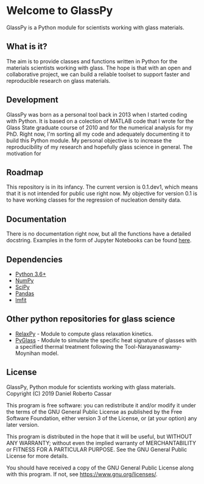 # Welcome to GlassPy
GlassPy is a Python module for scientists working with glass materials.

## What is it?
The aim is to provide classes and functions written in Python for the materials scientists working with glass. The hope is that with an open and collaborative project, we can build a reliable toolset to support faster and reproducible research on glass materials.

## Development
GlassPy was born as a personal tool back in 2013 when I started coding with Python. It is based on a colection of MATLAB code that I wrote for the Glass State graduate course of 2010 and for the numerical analysis for my PhD.
Right now, I'm sorting all my code and adequately documenting it to build this Python module. My personal objective is to increase the reproducibility of my research and hopefully glass science in general.
The motivation for

## Roadmap
This repository is in its infancy. The current version is 0.1.dev1, which means that it is not intended for public use right now.
My objective for version 0.1 is to have working classes for the regression of nucleation density data.

## Documentation
There is no documentation right now, but all the functions have a detailed docstring.
Examples in the form of Jupyter Notebooks can be found [here](https://github.com/drcassar/glasspy/tree/master/doc/examples).

## Dependencies
- [Python 3.6+](https://www.python.org/)
- [NumPy](https://www.numpy.org)
- [SciPy](https://www.scipy.org/)
- [Pandas](https://pandas.pydata.org/)
- [lmfit](https://lmfit.github.io/lmfit-py/)

## Other python repositories for glass science
- [RelaxPy](https://github.com/Mauro-Glass-Group/RelaxPy) - Module to compute glass relaxation kinetics.
- [PyGlass](https://github.com/jrafolsr/PyGlass) - Module to simulate the specific heat signature of glasses with a specified thermal treatment following the Tool-Narayanaswamy-Moynihan model.

## License
GlassPy, Python module for scientists working with glass materials.
Copyright (C) 2019 Daniel Roberto Cassar

This program is free software: you can redistribute it and/or modify it under the terms of the GNU General Public License as published by the Free Software Foundation, either version 3 of the License, or (at your option) any later version.

This program is distributed in the hope that it will be useful, but WITHOUT ANY WARRANTY; without even the implied warranty of MERCHANTABILITY or FITNESS FOR A PARTICULAR PURPOSE.  See the GNU General Public License for more details.

You should have received a copy of the GNU General Public License along with this program.  If not, see <https://www.gnu.org/licenses/>.
